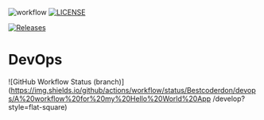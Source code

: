 ![workflow](https://github.com/Bestcoderdon/devops/actions/workflows/main.yml/badge.svg)
[![LICENSE](https://img.shields.io/github/license/Bestcoderdon/devops.svg?style=flat-square)](https://github.com/Bestcoderdon/devops/blob/master/LICENSE)



[![Releases](https://img.shields.io/github/release/Bestcoderdon/devops/all.svg?style=flat-square)](https://github.com/Bestcoderdon/devops/releases)
# DevOps
![GitHub Workflow Status (branch)](https://img.shields.io/github/actions/workflow/status/Bestcoderdon/devops/A%20workflow%20for%20my%20Hello%20World%20App
<action name taken from main.yml>/develop?style=flat-square)